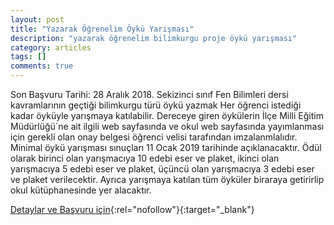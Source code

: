 ```yaml
---
layout: post
title: "Yazarak Öğrenelim Öykü Yarışması"
description: "yazarak öğrenelim bilimkurgu proje öykü yarışması"
category: articles
tags: []
comments: true
---
```


Son Başvuru Tarihi: 28 Aralık 2018. 
Sekizinci sınıf Fen Bilimleri dersi kavramlarının geçtiği bilimkurgu türü öykü yazmak
Her öğrenci istediği kadar öyküyle yarışmaya katılabilir.
Dereceye giren öykülerin İlçe Milli Eğitim Müdürlüğü´ne ait ilgili web sayfasında ve okul web sayfasında yayımlanması için gerekli olan onay belgesi öğrenci velisi tarafından imzalanmlalıdır.
Minimal öykü yarışması sınuçları 11 Ocak 2019 tarihinde açıklanacaktır.
Ödül olarak birinci olan yarışmacıya 10 edebi eser ve plaket, ikinci olan yarışmacıya 5 edebi eser ve plaket, üçüncü olan yarışmacıya 3 edebi eser ve plaket verilecektir.
Ayrıca yarışmaya katılan tüm öyküler biraraya getirirlip okul kütüphanesinde yer alacaktır.

[Detaylar ve Başvuru için](http://refetbele.meb.k12.tr/icerikler/yazarak-ogrenelim-projesi-quotoyku-yarismasiquot-basvurusu-basladi_5775201.html?utm_source=edebiyatyarismalari.com&utm_medium=affiliate&utm_campaign=cpc){:rel="nofollow"}{:target="_blank"}